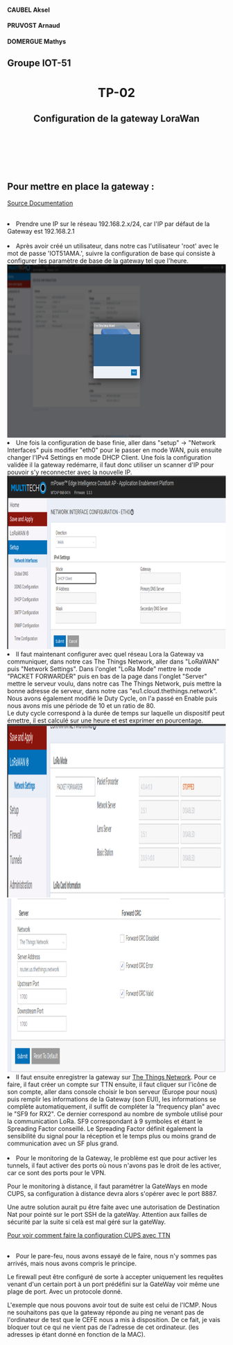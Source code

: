 <link rel="stylesheet" href="style.css">

#### CAUBEL Aksel
#### PRUVOST Arnaud
#### DOMERGUE Mathys
## Groupe IOT-51


# <center>TP-02</center>
## <center>Configuration de la gateway LoraWan</center>

<br>
<br>
<br>

<br>



</br>

## Pour mettre en place la gateway :

<a href='https://www.multitech.com/documents/publications/training/S000812--Configuring-mDot-w-MTACP-using-LoRa-App-Note.pdf'>Source Documentation</a>

<br>
<li> Prendre une IP sur le réseau 192.168.2.x/24, car l'IP par défaut de la Gateway est 192.168.2.1</li>

<br>

<li> Après avoir créé un utilisateur, dans notre cas l'utilisateur 'root' avec le mot de passe 'IOT51AMA.', suivre la configuration de base qui consiste à configurer les paramètre de base de la gateway tel que l'heure. </li>

<img style="height:400px;width:650px;" src="../partie_commenditaire/image/gateway_pop_up_conf.png"/>

<br>

<li> Une fois la configuration de base finie, aller dans "setup" -> "Network Interfaces" puis modifier "eth0" pour le passer en mode WAN, puis ensuite changer l'IPv4 Settings en mode DHCP Client. Une fois la configuration validée il la gateway redémarre, il faut donc utiliser un scanner d'IP pour pouvoir s'y reconnecter avec la nouvelle IP.</li>

<img style="height:400px;width:650px;" src="../partie_commenditaire/image/gateway_conf_dhcp.png">

<br>

<li> Il faut maintenant configurer avec quel réseau Lora la Gateway va communiquer, dans notre cas The Things Network, aller dans "LoRaWAN" puis "Network Settings". Dans l'onglet "LoRa Mode" mettre le mode "PACKET FORWARDER" puis en bas de la page dans l'onglet "Server" mettre le serveur voulu, dans notre cas The Things Network, puis mettre la bonne adresse de serveur, dans notre cas "eu1.cloud.thethings.network". Nous avons également modifié le Duty Cycle, on l'a passé en Enable puis nous avons mis une période de 10 et un ratio de 80.
<br>Le duty cycle correspond à la durée de temps sur laquelle un dispositif peut émettre, il est calculé sur une heure et est exprimer en pourcentage.</li>

<img style="height:400px;width:650px;" src="../partie_commenditaire/image/gateway_conf_lora1.png">
<img style="height:400px;width:650px;" src="../partie_commenditaire/image/gateway_conf_lora_2.png">
<br>

<li> Il faut ensuite enregistrer la gateway sur <a href='https://www.thethingsnetwork.org/docs/gateways/registration/'>The Things Network</a>. Pour ce faire, il faut créer un compte sur TTN ensuite, il faut cliquer sur l'icône de son compte, aller dans console choisir le bon serveur (Europe pour nous) puis remplir les informations de la Gateway (son EUI), les informations se complète automatiquement, il suffit de compléter la "frequency plan" avec le "SF9 for RX2". Ce dernier correspond au nombre de symbole utilisé pour la communication LoRa. SF9 correspondant à 9 symboles et étant le Spreading Factor conseillé. Le Spreading Factor définit également la sensibilité du signal pour la réception et le temps plus ou moins grand de communication avec un SF plus grand.</li>

<br>

<li>Pour le monitoring de la Gateway, le problème est que pour activer les tunnels, il faut activer des ports où nous n'avons pas le droit de les activer, car ce sont des ports pour le VPN.

Pour le monitoring à distance, il faut paramétrer la GateWays en mode CUPS, sa configuration à distance devra alors s'opérer avec le port 8887.

Une autre solution aurait pu être faite avec une autorisation de Destination Nat pour pointé sur le port SSH de la gateWay. Attention aux failles de sécurité par la suite si celà est mal géré sur la gateWay.

<a href="https://www.thethingsindustries.com/docs/gateways/concepts/lora-basics-station/cups/">Pour voir comment faire la configuration CUPS avec TTN</a></li>

<br>

<li> Pour le pare-feu, nous avons essayé de le faire, nous n'y sommes pas arrivés, mais nous avons compris le principe.

Le firewall peut être configuré de sorte à accepter uniquement les requêtes venant d'un certain port à un port prédéfini sur la GateWay voir même une plage de port. Avec un protocole donné.

L'exemple que nous pouvons avoir tout de suite est celui de l'ICMP. Nous ne souhaitons pas que la gateway réponde au ping ne venant pas de l'ordinateur de test que le CEFE nous a mis à disposition. De ce fait, je vais bloquer tout ce qui ne vient pas de l'adresse de cet ordinateur. (les adresses ip étant donné en fonction de la MAC).</li>
